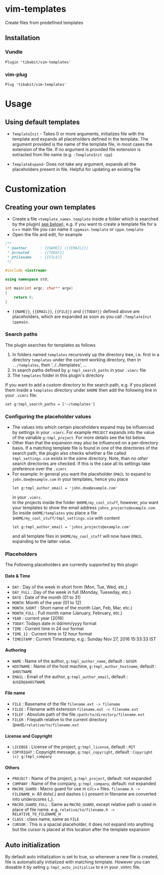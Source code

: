 # vim-templates
Create files from predefined templates

## Installation
### Vundle
```
Plugin 'tibabit/vim-templates'
```
### vim-plug
```
Plug 'tibabit/vim-templates'
```

# Usage
## Using default templates
- `TemplateInit` - Takes 0 or more arguments, initializes file with the template and expands all placeholders defined in the template.
  The argument provided is the name of the template file, in most cases the extension of the file.
  If no argument is provided file extension is extracted from file name (e.g. ``:TemplateInit cpp``)


- `TemplateExpand`-  Does not take any argument, expands all the placeholders present in file.
  Helpful for updating an existing file

# Customization
## Creating your own templates
- Create a file `<template_name>.template` inside a folder which is searched
  by the plugin( [see below](#search-paths)),
  e.g. if you want to create a template file for a c++ main file you
  can name it `cppmain.template` or `cppm.template`
- Open the file and edit, for example
```CPP
/**
 * @author		: {{NAME}} ({{EMAIL}})
 * @created		: {{TODAY}}
 * @filename	: {{FILE}}
 */

#include <iostream>

using namespace std;

int main(int argc, char** argv)
{
	return 0;
}
```
- `{{NAME}}`, `{{EMAIL}}`, `{{FILE}}` and `{{TODAY}}`
defined above are placeholders, which are expanded as soon as you call
``:TemplateInit cppmain``.

### Search paths
The plugin searches for templates as follows
1. In folders named `templates` recursively up the directory tree,
   i.e. first in a directory `templates` under the current working
   directory, then in `../templates`, then '../../templates', ...
2. In search paths defined by `g:tmpl_search_paths` in your `.vimrc` file
3. The `templates` folder in this plugin's directory

If you want to add a custom directory to the search path,
e.g. if you placed them inside a ``templates`` directory under ``$HOME`` then
add the following line in your ``.vimrc`` file:
```
set g:tmpl_search_paths = ['~/templates']
```

### Configuring the placeholder values
- The values into which certain placeholders expand may be influenced
  by settings in your `.vimrc`. For example `PROJECT` expands into the
  value of the variable `g:tmpl_project`. For more details see the
  list below.
- Other than that the expansion may also be influenced on a per-directory basis.
  If a matching template file is found in one of the directories of the
  search path, the plugin also checks whether a file called `tmpl_settings.vim`
  exists in the *same* directory. Note, than *no other* search directories
  are checked.
  If this is the case all its settings take preference over the ``.vimrc``
- For example: In general you want the placeholder ``EMAIL`` to expand to
  ``john.doe@example.com`` in your templates, hence you place
  ```
  let g:tmpl_author_email = 'john.doe@example.com'
  ```
  in your ``.vimrc``.   
  In the projects inside the folder `$HOME/my_cool_stuff`, however,
  you want your templates to show the email address ``johns_projects@example.com``.
  So inside ``$HOME/templates`` you place a file ``$HOME/my_cool_stuff/tmpl_settings.vim``
  with content
  ```
  let g:tmpl_author_email = 'johns_projects@example.com'
  ```
  and all template files in ``$HOME/my_cool_stuff`` will now have `EMAIL`
  expanding to the latter value.

### Placeholders
The Following placeholders are currently supported by this plugin

#### Date & Time
- `DAY` : Day of the week in short form (Mon, Tue, Wed, etc,)
- `DAY_FULL` : Day of the week in full (Monday, Tueseday, etc.)
- `DATE` : Date of the month (01 to 31)
- `MONTH`: Month of the year (01 to 12)
- `MONTH_SHORT` : Short name of the month (Jan, Feb, Mar, etc.)
- `MONTH_FULL` : Full month name (January, February, etc.)
- `YEAR` : current year (2016)
- `TODAY`: Todays date in dd/mm/yyyy format
- `TIME` : Current time in 24 our format
- `TIME_12` : Current time in 12 hour format
- `TIMESTAMP` : Current Timestamp, e.g.: Sunday Nov 27, 2016 15:33:33 IST 

#### Authoring
- `NAME` : Name of the author, `g:tmpl_author_name`, default : `$USER`
- `HOSTNAME` : Name of the host machine, `g:tmpl_author_hostname`, default : `$HOSTNAME`
- `EMAIL` : Email of the author, `g:tmpl_author_email`, default : `$USER@$HOSTNAME`

#### File name
- `FILE` : Basename of the file `filename.ext -> filename`
- `FILEE` : Filename with extension `filename.ext -> filename.ext`
- `FILEF` : Absolute path of the file `/path/to/directory/filename.ext`
- `FILER` : Filepath relative to the current directory (pwd)`/relative/to/filename.ext`

#### License and Copyright
- `LICENSE` : License of the project, `g:tmpl_license`, default : `MIT`
- `COPYRIGHT` : Copyright message, `g:tmpl_copyright`, default : `Copyright (c) g:tmpl_company`

#### Others
- `PROJECT` : Name of the project, `g:tmpl_project`, default: not expanded
- `COMPANY` : Name of the company, `g:tmpl_company`, default: not expanded
- `MACRO_GUARD` : Macro guard for use in c/c++ files. `filename.h -> FILENAME_H`. All dots(.) and dashes (-) present in filename are converted into underscores (_).
- `MACRO_GUARD_FULL` : Same as `MACRO_GUARD`, except relative path is used in place of file name. e.g. `relative/to/filename.h -> RELATIVE_TO_FILENAME_H`
- `CLASS` : class name, same as `FILE`
- `CURSOR` : This is a spacial placeholder, it does not expand into anything but the cursor is placed at this location after the template expansion

## Auto initialization
By default auto initialization is set to true, so whenever a new file is created, file is automatically initialized with matching template. However you can dissable it by seting `g:tmpl_auto_initialize` to `0` in your .vimrc file.


